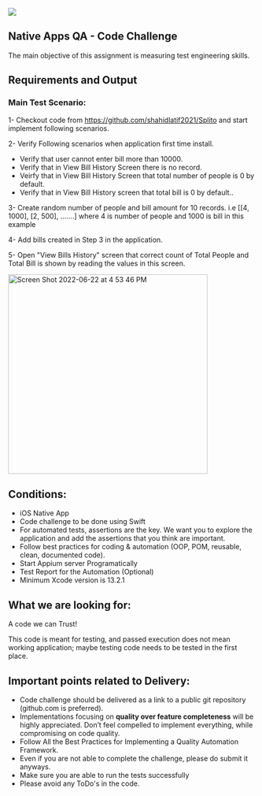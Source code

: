 ![](https://argaamplus.s3.amazonaws.com/159afd60-8669-4140-aa9e-fe46791f515d.png)

## Native Apps QA - Code Challenge
The main objective of this assignment is measuring test engineering skills. 

## Requirements and Output

### Main Test Scenario:

1- Checkout code from https://github.com/shahidlatif2021/Splito and start implement following scenarios.

2- Verify Following scenarios when application first time install.
- Verify that user cannot enter bill more than 10000.
- Verify that in View Bill History Screen there is no record.
- Veirfy that in View Bill History Screen that total number of people is 0 by default.
- Verify that in View Bill History screen that total bill is 0 by default..

3- Create random number of people and bill amount for 10 records. i.e [[4, 1000], [2, 500], .......] where 4 is number of people and 1000 is bill in this example

4- Add bills created in Step 3 in the application.

5- Open "View Bills History" screen that correct count of Total People and Total Bill is shown by reading the values in this screen.

<img width="405" alt="Screen Shot 2022-06-22 at 4 53 46 PM" src="https://user-images.githubusercontent.com/94293020/175033925-b0bd7b8c-b165-4a83-97b6-a146b9ac5a00.png">


## Conditions:
- iOS Native App
- Code challenge to be done using Swift
- For automated tests, assertions are the key. We want you to explore the application and add the assertions that you think are important.
- Follow best practices for coding & automation (OOP, POM, reusable, clean, documented code).
- Start Appium server Programatically
- Test Report for the Automation (Optional)
- Minimum Xcode version is 13.2.1


## What we are looking for:
A code we can Trust!

This code is meant for testing, and passed execution does not mean working application; maybe testing code needs to be tested in the first place.

## Important points related to Delivery:
- Code challenge should be delivered as a link to a public git repository (github.com is preferred). 
- Implementations focusing on **quality over feature completeness** will be highly appreciated.  Don’t feel compelled to implement everything, while compromising on code quality.
- Follow All the Best Practices for Implementing a Quality Automation Framework.
- Even if you are not able to complete the challenge, please do submit it anyways.
- Make sure you are able to run the tests successfully
- Please avoid any ToDo's in the code.



